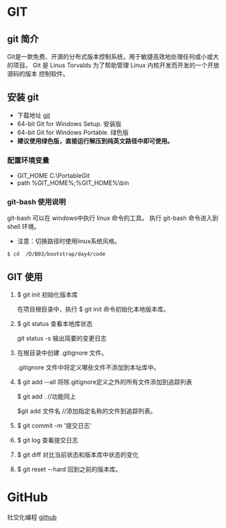 
# GIT

## git 简介
Git是一款免费、开源的分布式版本控制系统，用于敏捷高效地处理任何或小或大的项目。
Git 是 Linus Torvalds 为了帮助管理 Linux 内核开发而开发的一个开放源码的版本
控制软件。

## 安装 git

- 下载地址 [git](https://git-scm.com/downloads)
- 64-bit Git for Windows Setup. 安装版
- 64-bit Git for Windows Portable. 绿色版
- **建议使用绿色版，直接运行解压到纯英文路径中即可使用。**

### 配置环境变量
- GIT_HOME C:\PortableGit
- path %GIT_HOME%;%GIT_HOME%\bin

### git-bash 使用说明 
git-bash 可以在 windows中执行 linux 命令的工具。 
执行 git-bash 命令进入到 shell 环境。
-  注意：切换路径时使用linux系统风格。 
``` shell
$ cd  /D/B03/bootstrap/day4/code
```

## GIT 使用
1. $ git init 初始化版本库

    在项目根目录中，执行 $ git init 命令初始化本地版本库。

2. $ git status 查看本地库状态

    git status -s  输出简要的变更日志

3. 在根目录中创建 .gitignore 文件。

   .gitignore 文件中将定义哪些文件不添加到本址库中。 

4. $ git add --all 将除.gitignore定义之外的所有文件添加到追踪列表

    $ git add . //功能同上
    
    $git add 文件名  //添加指定名称的文件到追踪列表。

5. $ git commit -m '提交日志'

6. $ git log  查看提交日志

7. $ git diff 对比当前状态和版本库中状态的变化

8. $ git reset --hard  回到之前的版本库。



# GitHub
社交化编程
[github](https://github.com/)












